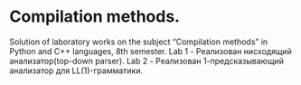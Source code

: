 # Compilation methods.
Solution of laboratory works on the subject “Compilation methods” in Python and C++ languages, 8th semester.
Lab 1 - Реализован нисходящий анализатор(top-down parser).
Lab 2 - Реализован 1-предсказывающий анализатор для LL(1)-грамматики.
